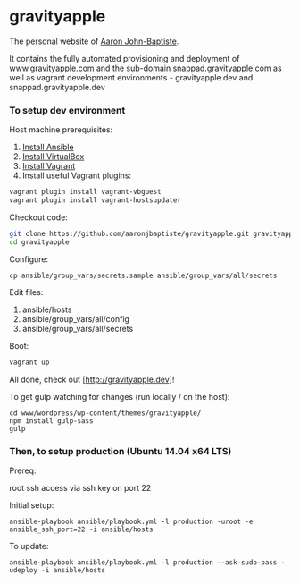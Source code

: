 gravityapple
============

The personal website of [Aaron John-Baptiste](http://gravityapple.com). 

It contains the fully automated provisioning and deployment of www.gravityapple.com and the sub-domain snappad.gravityapple.com as well as vagrant development environments - gravityapple.dev and snappad.gravityapple.dev

### To setup dev environment

Host machine prerequisites:

1. [Install Ansible](http://docs.ansible.com/intro_installation.html#running-from-source)
2. [Install VirtualBox](https://www.virtualbox.org/wiki/Downloads)
3. [Install Vagrant](http://downloads.vagrantup.com)
4. Install useful Vagrant plugins:

```bash
vagrant plugin install vagrant-vbguest
vagrant plugin install vagrant-hostsupdater
```

Checkout code:

```bash
git clone https://github.com/aaronjbaptiste/gravityapple.git gravityapple
cd gravityapple
```

Configure:

```
cp ansible/group_vars/secrets.sample ansible/group_vars/all/secrets
```

Edit files:

1. ansible/hosts
2. ansible/group_vars/all/config
3. ansible/group_vars/all/secrets

Boot:

```bash
vagrant up
```

All done, check out [http://gravityapple.dev]!

To get gulp watching for changes (run locally / on the host):
```
cd www/wordpress/wp-content/themes/gravityapple/
npm install gulp-sass
gulp
```

### Then, to setup production (Ubuntu 14.04 x64 LTS)

Prereq:

root ssh access via ssh key on port 22

Initial setup:

```
ansible-playbook ansible/playbook.yml -l production -uroot -e ansible_ssh_port=22 -i ansible/hosts
```

To update:

```
ansible-playbook ansible/playbook.yml -l production --ask-sudo-pass -udeploy -i ansible/hosts
```